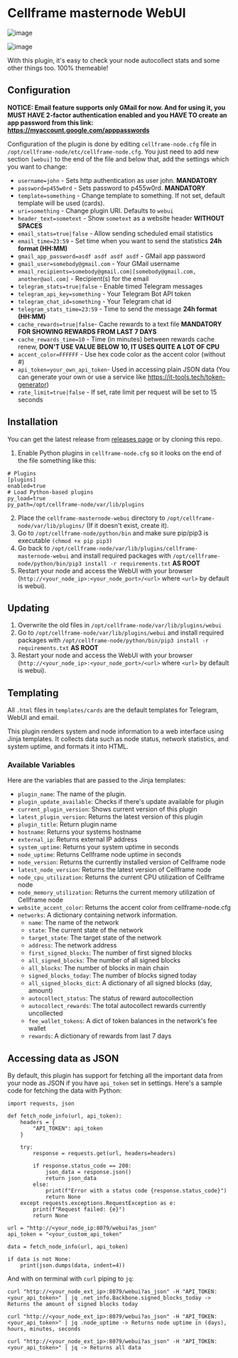 # Cellframe masternode WebUI
![image](https://github.com/user-attachments/assets/f0520e69-a6ae-4efc-8ec1-56a1a967031c)

![image](https://github.com/user-attachments/assets/ae551135-1037-4f43-9104-9bb300332463)

With this plugin, it's easy to check your node autocollect stats and some other things too. 100% themeable!

## Configuration

**NOTICE: Email feature supports only GMail for now. And for using it, you MUST HAVE 2-factor authentication enabled and you HAVE TO create an app password from this link: https://myaccount.google.com/apppasswords**

Configuration of the plugin is done by editing `cellframe-node.cfg` file in `/opt/cellframe-node/etc/cellframe-node.cfg`. You just need to add new section `[webui]` to the end of the file and below that, add the settings which you want to change:

- `username=john` - Sets http authentication as user john. **MANDATORY**
- `password=p455w0rd` - Sets password to p455w0rd. **MANDATORY**  
- `template=something` - Change template to something. If not set, default template will be used (cards).
- `uri=something` - Change plugin URI. Defaults to `webui`
- `header_text=sometext` - Show `sometext` as a website header **WITHOUT SPACES**
- `email_stats=true|false` - Allow sending scheduled email statistics
- `email_time=23:59` - Set time when you want to send the statistics **24h format (HH:MM)**
- `gmail_app_password=asdf asdf asdf asdf` - GMail app password
- `gmail_user=somebody@gmail.com` - Your GMail username
- `email_recipients=somebody@gmail.com|[somebody@gmail.com, another@aol.com]` - Recipient(s) for the email
- `telegram_stats=true|false` - Enable timed Telegram messages
- `telegram_api_key=something` - Your Telegram Bot API token
- `telegram_chat_id=something` - Your Telegram chat id
- `telegram_stats_time=23:59` - Time to send the message **24h format (HH:MM)**
- `cache_rewards=true|false`- Cache rewards to a text file **MANDATORY FOR SHOWING REWARDS FROM LAST 7 DAYS**
- `cache_rewards_time=10` - Time (in minutes) between rewards cache renew, **DON'T USE VALUE BELOW 10, IT USES QUITE A LOT OF CPU**
- `accent_color=FFFFFF` - Use hex code color as the accent color (without #)
- `api_token=your_own_api_token`- Used in accessing plain JSON data (You can generate your own or use a service like https://it-tools.tech/token-generator)
- `rate_limit=true|false` - If set, rate limit per request will be set to 15 seconds

## Installation

You can get the latest release from [releases page](https://github.com/hyttmi/cellframe-masternode-webui/releases) or by cloning this repo.

1. Enable Python plugins in `cellframe-node.cfg` so it looks on the end of the file something like this:
```
# Plugins
[plugins]
enabled=true
# Load Python-based plugins
py_load=true
py_path=/opt/cellframe-node/var/lib/plugins

```
2. Place the `cellframe-masternode-webui` directory to `/opt/cellframe-node/var/lib/plugins/` (If it doesn't exist, create it).
3. Go to `/opt/cellframe-node/python/bin` and make sure pip/pip3 is executable `(chmod +x pip pip3)`
4. Go back to `/opt/cellframe-node/var/lib/plugins/cellframe-masternode-webui` and install required packages with `/opt/cellframe-node/python/bin/pip3 install -r requirements.txt` **AS ROOT**
5. Restart your node and access the WebUI with your browser (`http://<your_node_ip>:<your_node_port>/<url>` where `<url>` by default is webui).

## Updating

1. Overwrite the old files in `/opt/cellframe-node/var/lib/plugins/webui`
2. Go to `/opt/cellframe-node/var/lib/plugins/webui` and install required packages with `/opt/cellframe-node/python/bin/pip3 install -r requirements.txt` **AS ROOT**
3. Restart your node and access the WebUI with your browser (`http://<your_node_ip>:<your_node_port>/<url>` where `<url>` by default is webui).

## Templating

All `.html` files in `templates/cards` are the default templates for Telegram, WebUI and email.

This plugin renders system and node information to a web interface using Jinja templates. It collects data such as node status, network statistics, and system uptime, and formats it into HTML.

### Available Variables

Here are the variables that are passed to the Jinja templates:

- `plugin_name`: The name of the plugin.
- `plugin_update_available`: Checks if there's update available for plugin
- `current_plugin_version`: Shows current version of this plugin
- `latest_plugin_version`: Returns the latest version of this plugin
- `plugin_title`: Return plugin name
- `hostname`: Returns your systems hostname
- `external_ip`: Returns external IP address
- `system_uptime`: Returns your system uptime in seconds
- `node_uptime`: Returns Cellframe node uptime in seconds
- `node_version`: Returns the currently installed version of Cellframe node
- `latest_node_version`: Returns the latest version of Cellframe node
- `node_cpu_utilization`: Returns the current CPU utilization of Cellframe node
- `node_memory_utilization`: Returns the current memory utilization of Cellframe node
- `website_accent_color`: Returns the accent color from cellframe-node.cfg
- `networks`: A dictionary containing network information.
  - `name`: The name of the network
  - `state`: The current state of the network
  - `target_state`: The target state of the network
  - `address`: The network address
  - `first_signed_blocks`: The number of first signed blocks
  - `all_signed_blocks`: The number of all signed blocks
  - `all_blocks`: The number of blocks in main chain
  - `signed_blocks_today`: The number of blocks signed today
  - `all_signed_blocks_dict`: A dictionary of all signed blocks (day, amount)
  - `autocollect_status`: The status of reward autocollection
  - `autocollect_rewards`: The total autocollect rewards currently uncollected
  - `fee_wallet_tokens`: A dict of token balances in the network's fee wallet
  - `rewards`: A dictionary of rewards from last 7 days

## Accessing data as JSON
By default, this plugin has support for fetching all the important data from your node as JSON if you have `api_token` set in settings. Here's a sample code for fetching the data with Python:

```
import requests, json

def fetch_node_info(url, api_token):
    headers = {
        "API_TOKEN": api_token
    }

    try:
        response = requests.get(url, headers=headers)

        if response.status_code == 200:
            json_data = response.json()
            return json_data
        else:
            print(f"Error with a status code {response.status_code}")
            return None
    except requests.exceptions.RequestException as e:
        print(f"Request failed: {e}")
        return None

url = "http://<your_node_ip:8079/webui?as_json"
api_token = "<your_custom_api_token"

data = fetch_node_info(url, api_token)

if data is not None:
    print(json.dumps(data, indent=4))
```

And with on terminal with `curl` piping to `jq`:
```
curl "http://<your_node_ext_ip>:8079/webui?as_json" -H "API_TOKEN: <your_api_token>" | jq .net_info.Backbone.signed_blocks_today -> Returns the amount of signed blocks today
```

```
curl "http://<your_node_ext_ip>:8079/webui?as_json" -H "API_TOKEN: <your_api_token>" | jq .node_uptime -> Returns node uptime in (days), hours, minutes, seconds
```

```
curl "http://<your_node_ext_ip>:8079/webui?as_json" -H "API_TOKEN: <your_api_token>" | jq -> Returns all data
```




